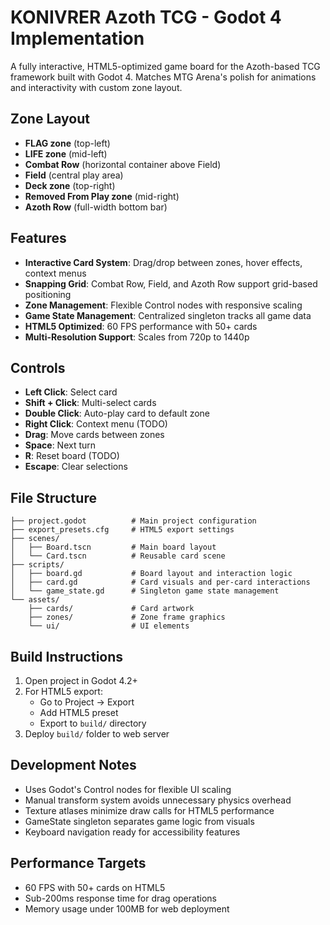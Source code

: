 # KONIVRER Azoth TCG - Godot 4 Implementation

A fully interactive, HTML5-optimized game board for the Azoth-based TCG framework built with Godot 4. Matches MTG Arena's polish for animations and interactivity with custom zone layout.

## Zone Layout

- **FLAG zone** (top-left)
- **LIFE zone** (mid-left)  
- **Combat Row** (horizontal container above Field)
- **Field** (central play area)
- **Deck zone** (top-right)
- **Removed From Play zone** (mid-right)
- **Azoth Row** (full-width bottom bar)

## Features

- **Interactive Card System**: Drag/drop between zones, hover effects, context menus
- **Snapping Grid**: Combat Row, Field, and Azoth Row support grid-based positioning
- **Zone Management**: Flexible Control nodes with responsive scaling
- **Game State Management**: Centralized singleton tracks all game data
- **HTML5 Optimized**: 60 FPS performance with 50+ cards
- **Multi-Resolution Support**: Scales from 720p to 1440p

## Controls

- **Left Click**: Select card
- **Shift + Click**: Multi-select cards
- **Double Click**: Auto-play card to default zone
- **Right Click**: Context menu (TODO)
- **Drag**: Move cards between zones
- **Space**: Next turn
- **R**: Reset board (TODO)
- **Escape**: Clear selections

## File Structure

```
├── project.godot          # Main project configuration
├── export_presets.cfg     # HTML5 export settings
├── scenes/
│   ├── Board.tscn         # Main board layout
│   └── Card.tscn          # Reusable card scene
├── scripts/
│   ├── board.gd           # Board layout and interaction logic
│   ├── card.gd            # Card visuals and per-card interactions
│   └── game_state.gd      # Singleton game state management
└── assets/
    ├── cards/             # Card artwork
    ├── zones/             # Zone frame graphics
    └── ui/                # UI elements
```

## Build Instructions

1. Open project in Godot 4.2+
2. For HTML5 export:
   - Go to Project → Export
   - Add HTML5 preset
   - Export to `build/` directory
3. Deploy `build/` folder to web server

## Development Notes

- Uses Godot's Control nodes for flexible UI scaling
- Manual transform system avoids unnecessary physics overhead
- Texture atlases minimize draw calls for HTML5 performance
- GameState singleton separates game logic from visuals
- Keyboard navigation ready for accessibility features

## Performance Targets

- 60 FPS with 50+ cards on HTML5
- Sub-200ms response time for drag operations
- Memory usage under 100MB for web deployment